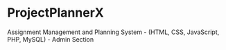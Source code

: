# ProjectPlannerX
Assignment Management and Planning System - (HTML, CSS, JavaScript, PHP, MySQL) - Admin Section
